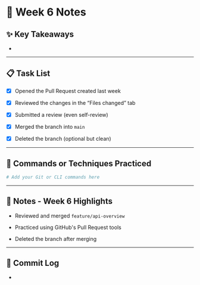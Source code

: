 # 📘 Week 6 Notes

## ✨ Key Takeaways

- 

---

## 📋 Task List

- [x] Opened the Pull Request created last week
  
- [x] Reviewed the changes in the “Files changed” tab
  
- [x] Submitted a review (even self-review)
  
- [x] Merged the branch into `main`
  
- [x] Deleted the branch (optional but clean)

---

## 🧪 Commands or Techniques Practiced

```bash
# Add your Git or CLI commands here
```

---

## 📝 Notes - Week 6 Highlights

- Reviewed and merged `feature/api-overview`
  
- Practiced using GitHub's Pull Request tools
  
- Deleted the branch after merging

---

## 🔁 Commit Log

- 
```

